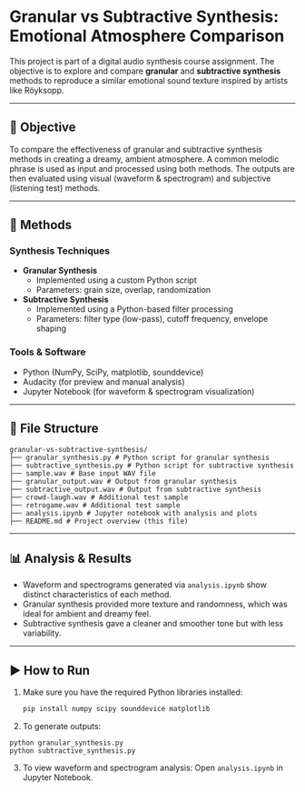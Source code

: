 # Granular vs Subtractive Synthesis: Emotional Atmosphere Comparison

This project is part of a digital audio synthesis course assignment. The objective is to explore and compare **granular** and **subtractive synthesis** methods to reproduce a similar emotional sound texture inspired by artists like Röyksopp.

---

## 🎯 Objective

To compare the effectiveness of granular and subtractive synthesis methods in creating a dreamy, ambient atmosphere. A common melodic phrase is used as input and processed using both methods. The outputs are then evaluated using visual (waveform & spectrogram) and subjective (listening test) methods.

---

## 🧪 Methods

### Synthesis Techniques
- **Granular Synthesis**
  - Implemented using a custom Python script
  - Parameters: grain size, overlap, randomization
- **Subtractive Synthesis**
  - Implemented using a Python-based filter processing
  - Parameters: filter type (low-pass), cutoff frequency, envelope shaping

### Tools & Software
- Python (NumPy, SciPy, matplotlib, sounddevice)
- Audacity (for preview and manual analysis)
- Jupyter Notebook (for waveform & spectrogram visualization)

---

## 📁 File Structure

```
granular-vs-subtractive-synthesis/
├── granular_synthesis.py # Python script for granular synthesis
├── subtractive_synthesis.py # Python script for subtractive synthesis
├── sample.wav # Base input WAV file
├── granular_output.wav # Output from granular synthesis
├── subtractive_output.wav # Output from subtractive synthesis
├── crowd-laugh.wav # Additional test sample
├── retrogame.wav # Additional test sample
├── analysis.ipynb # Jupyter notebook with analysis and plots
├── README.md # Project overview (this file)
```

---

## 📊 Analysis & Results

- Waveform and spectrograms generated via `analysis.ipynb` show distinct characteristics of each method.
- Granular synthesis provided more texture and randomness, which was ideal for ambient and dreamy feel.
- Subtractive synthesis gave a cleaner and smoother tone but with less variability.

---

## ▶️ How to Run

1. Make sure you have the required Python libraries installed:
   ```bash
   pip install numpy scipy sounddevice matplotlib

2. To generate outputs:
  ```
  python granular_synthesis.py
  python subtractive_synthesis.py
  ```

3. To view waveform and spectrogram analysis:
  Open `analysis.ipynb` in Jupyter Notebook.
